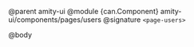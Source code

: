 @parent amity-ui
@module {can.Component} amity-ui/components/pages/users <page-users>
@signature `<page-users>`

@body

## <page-users>

